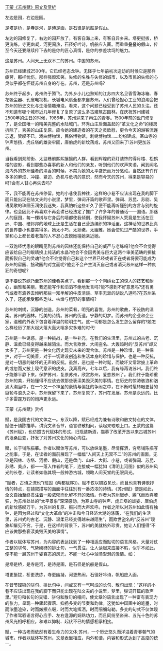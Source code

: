 [王蒙《苏州赋》原文及赏析](https://www.vrrw.net/wx/8727.html)

左边是园，右边是园。

是塔是桥，是寺是河，是诗是画，是石径是帆船是假山。

左边的园修复了，右边的园开放了。有客自海上来，有客自异乡来。塔更挺拔，桥更洗练，寺更幽凝，河更闹热，石径好吟诗，帆船应入画。而重重叠叠的假山，传至今天还要继续传下去的是你的匠心真情，是你的参差坎坷的魅力。

这是苏州。人间天上无双不二的苏州。中国的苏州。

苏州已经建城2500年。它已经老态龙钟。无怪乎七年前初次造访的时候它是那样疲劳，那样忧伤，那样强颜欢笑。失修的名胜与失修的城市，以及市民的失修的心灵似乎都在怀疑苏州自身的存在。苏州，还是苏州吗?



苏州终于起步，苏州终于腾飞。为外乡小儿也熟知的江苏四大名旦香雪海冰箱、春花吸尘器、孔雀电视机、长城电风扇全都来自苏州。人们曾经担心工业的浪潮会把苏州的历史文化与生活情趣淹没。看来，这个问题已经受到了苏州人民的关注。还不知道有哪个城市近几年修复了复原了这么多古建筑古园林。在庆祝苏州建城2500年的生日的时候，1986年，苏州迎来了再生的青春。1500年前的盘门修复了，是全国唯一的精美完整的水陆城门。环秀山庄后面盖起的“革文化之命”的楼房拆除了，秀美的山庄复原，应令她的建造者的在天之灵欣慰，更令今天的游客流连忘返，赞叹不已。戏曲博物馆，民俗博物馆，刺绣博物馆……纷纷建成。寒山寺的钟声悠扬，虎丘塔的雄姿牢固，唐伯虎的新坟落成，苏州又回来了!苏州更加苏州。

当我看到观前街、太监巷前熙熙攘攘的人群，看到辉煌的彩灯装饰的得月楼、松鹤楼的姿影，看到那些办喜事的新人和他们的亲友，听到他们的欢声笑语，闻到闻名海内外的苏州佳肴的清香的时候，不禁为她的太平盛景而万分感动。当然还有许许多多的麻烦、冲撞、紧迫、危机与危机的意识，然而今天的苏州，得来是容易的吗?会有人甘心再失去吗?

不，我不能再在苏州停留。她的小巷使我神往，这样的小巷不应该出现在我的脚下而只能出现在陆文夫的小说里，梦里，弹词开篇的歌声里。弹词、苏昆、苏剧、吴语吴歌的珠圆玉润使我迷失，我真怕听这些听久了便不能再听懂别的方言与别的旋律。也会因此不再喜欢不再会讲已经法定了推广了许多年的普通话——国语。那迷人的庭园，每一棵树与它身后的墙都使我倾倒，使我怀疑苏州人究竟是生活在亚洲、中国、硬邦邦的地球上还是生活在自己营造编织的神话里。这神话的世界比真的世界要小也要美得多。她太小巧，太娇嫩，太幽雅，她会使见过严酷的世界，手掌和心上都长着老茧的人不忍心去摸她碰她亲近她。

一双饱经忧患的眼睛见到苏州的园林还能保持自己的威严与老练吗?他会不会觉得应该给自己的眼睛换上纯洁的水晶?他会不会因秀美与巨大这两个审美范畴的撕扯而折裂自己的灵魂?他会不会觉得自己和这个世界已经或者正在或者将要可能成为苏州的留园、拙政园的对立面呢?他会不会产生消灭自己或者消灭苏州这样一种疯狂的奇想呢?

更不要说苏绣乃至苏州的佳肴美点了。看到那一个个刺绣女工的惊人的技艺和耐心，幽雅和美丽，我还能写作和滔滔不绝地发言吗?能不感到不好意思吗?还有勇气或者有涵养去倾听那些一知半解的牛皮清谈、草率无涯的胡说八道吗?在苏州呆久了，还能承受那些乏味、枯燥与粗野的事情吗?

苏州的刺绣，沉静的创造。苏州的菜肴，明亮的喜悦。苏州的歌曲，不设防的温柔。苏州的园林，恬美的诗情。苏州的街道，宁静的幻梦。而苏州的企业和企业家，温雅的外表下包含着洋溢的聪明生气。这一切都是怎么发生怎么留存的?她怎么样经历了那大起大落大轰大嗡多灾多难的时代!

苏州是一种诱惑，是一种挑战，是一种补充。在我们的生活里，苏州式的古老、沉静、温柔已经变得越来越陌生。而大言欺世、大闹盗名、大轰趋时的“反苏州”却又太多了。苏州更是一种文化历史现实未来的混合体。苏州是一种珍惜，是一种保护，对于一切美善，对于一切建设创造和生活本身的珍惜与保护。也是一种反抗，是对一切恶的破坏的无声的反抗。虽然，恶也是一种时髦，而破坏又常常披上革命的或忽而又披上现代意识的虎皮。我真高兴，七年以后，我有缘再访苏州。我们终于能够平静下来，保护苏州，复原苏州，欣赏苏州，爱恋苏州了。我们终于能珍重苏州的美，开始懂得不应该去做那些亵渎美毁灭美的事情。在历史的惊涛骇浪和汹涌大潮当中，在一个又一个神圣的豪情与偏狂的争闹之中，在不断时髦转眼更替的巨轮与浪头之中，苏州保留下来了，苏州复原了，苏州在发展。苏州是永远的。比许多雷霆万钧的炮声更永远。

王蒙《苏州赋》赏析

赋，是我国古代的文体之一。东汉以降，赋已经成为兼有诗歌和散文特点的文体。赋便于铺陈描摹，讲究文章音节，语言骈散相间，读起来琅琅上口。王蒙的这篇《苏州赋》，也仿照古代赋体的形式，旧瓶装新酒，描摹了改革开放以来古城苏州的沧桑巨变，抒发了对苏州文化的倾心向往。

赋，长于铺陈描摹。作者以赋体写苏州，可以放纵笔墨，尽情挥洒，穷尽铺陈描写之能事。于是，在读者的面前展现了一幅幅“人间天上无双不二”的苏州的画面。无论是园林、寺塔、河桥、假山，还是盘门、山庄、大街、小巷，或者弹词、苏昆、苏绣、美点，都一一落入作者的笔下，连接成一幅犹如《清明上河图》似的苏州风光的长卷，让读者如临其境一般神游古城，领略人间天堂的无限风光。

“赋者，古诗之流也”(班固《两都赋序》)。赋不仅以铺叙见长，而且也具有诗歌抒情的特点，在铺叙描写的画面中往往别有一番浓浓的诗情。《苏州赋》便是如此，全文自始至终贯注着一股浓郁而化解不开的激情。作者为苏州起步、腾飞而欣喜若狂，为苏州处处的“太平景象”深深感动，为寒山寺的钟声、虎丘塔的雄姿、唐伯虎的新坟感叹万千，为苏州的复原、振兴而大声欢呼。作者之所以对苏州如此情有独钟，是因为经过和“文化大革命”的冲击和今日经济大潮的涤荡，“在我们的生活里，苏州式的古老、沉静、温柔已经变得越来越陌生”，而欺世盗名的“反苏州”现象却屡见不穷。于是，在这样的背景下，苏州的美就格外珍贵，她让人们懂得“不应该做那些亵渎美毁灭美的事情”。

作者以赋体写苏州，为内容的表达找到了一种相适应而贴切的语言风格。大量对仗工整的骈句、气势磅礴的排比句，一气贯注，让人读起来应接不暇，似乎不如此，便不能一展苏州千姿百态的风光，不能一吐心中汹涌澎湃的激情。如：

是塔是桥，是寺是河，是诗是画，是石径是帆船是假山。

塔更挺拔，桥更洗练，寺更幽凝，河更热闹，石径好吟诗，帆船应入画。

在音节铿锵的骈句、排比句中，间或又有一气呵成的长句、散句出现：“这样的小巷不应该出现在我的脚下而只能出现在陆文夫的小说里，梦里，弹词开篇的歌声里。”短句和长句的交错、骈句和散句的相间，使文章的语言出现了一种富有表现力的张力，呈现一种骤起骤落、抑扬多变的节奏和韵律。这犹如中国画中的笔墨，时而浓墨渲染，时而皴擦点缀，时而大笔挥洒，时而细细勾勒。多变的句式不仅体现了作者驾驭语言得心应手、左右逢源的娴熟功力，而且同纷至沓来、五光十色的苏州风光相呼相应，和难以抑制、起伏不已的情感相承相接。

赋，一种古老而依然有着生命力的文体;苏州，一个历史悠久而洋溢着青春朝气的城市。作者以赋体写苏州，文章表里相应，内外和谐，内容和形式达到了高度的统一。

